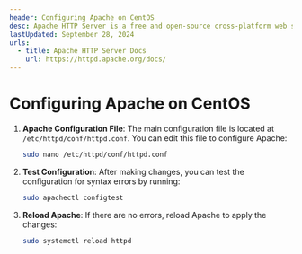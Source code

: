 ```yaml
---
header: Configuring Apache on CentOS
desc: Apache HTTP Server is a free and open-source cross-platform web server.
lastUpdated: September 28, 2024
urls:
  - title: Apache HTTP Server Docs
    url: https://httpd.apache.org/docs/
---
```


# Configuring Apache on CentOS

1. **Apache Configuration File**: The main configuration file is located at `/etc/httpd/conf/httpd.conf`. You can edit this file to configure Apache:

   ```bash
   sudo nano /etc/httpd/conf/httpd.conf
   ```

2. **Test Configuration**: After making changes, you can test the configuration for syntax errors by running:

   ```bash
   sudo apachectl configtest
   ```

3. **Reload Apache**: If there are no errors, reload Apache to apply the changes:

   ```bash
   sudo systemctl reload httpd
   ```